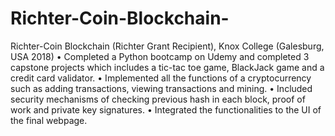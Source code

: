# Richter-Coin-Blockchain-

Richter-Coin Blockchain (Richter Grant Recipient), Knox College (Galesburg, USA 2018)
•	Completed a Python bootcamp on Udemy and completed 3 capstone projects which includes a tic-tac toe game, 
BlackJack game and a credit card validator.
•	Implemented all the functions of a cryptocurrency such as adding transactions, viewing transactions and mining.
•	Included security mechanisms of checking previous hash in each block, proof of work and private key signatures.
•	Integrated the functionalities to the UI of the final webpage.	

